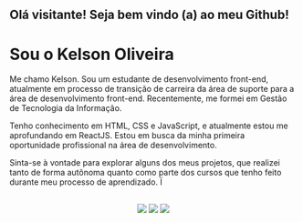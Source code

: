 <h2>Olá visitante! Seja bem vindo (a) ao meu Github!</h2>
<h1>Sou o Kelson Oliveira</h1>
  
<p>Me chamo Kelson. Sou um estudante de desenvolvimento front-end, atualmente em processo de transição de carreira da área de suporte para a área de desenvolvimento front-end. Recentemente, me formei em Gestão de Tecnologia da Informação.

Tenho conhecimento em HTML, CSS e JavaScript, e atualmente estou me aprofundando em ReactJS. Estou em busca da minha primeira oportunidade profissional na área de desenvolvimento.

Sinta-se à vontade para explorar alguns dos meus projetos, que realizei tanto de forma autônoma quanto como parte dos cursos que tenho feito durante meu processo de aprendizado.
Ï</p>




##

<div align="center">
  <a href="https://www.linkedin.com/in/kelson-oliveira-94605a211/ target="_blank"><img src="https://img.shields.io/badge/LinkedIn-0077B5?style=for-the-badge&logo=linkedin&logoColor=white"></a>
  <a href="klson.dev"  target="_blank"><img src="https://img.shields.io/badge/website-000000?style=for-the-badge&logo=About.me&logoColor=white"></a>
  <a href="https://www.instagram.com/kelson.dev/" target="_blank"><img src="https://img.shields.io/badge/Instagram-E4405F?style=for-the-badge&logo=instagram&logoColor=white"></a>
</div>


          
            
            
    
          

